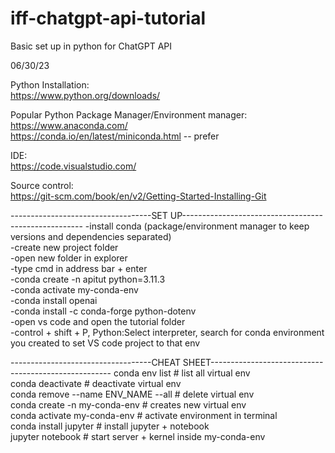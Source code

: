 # iff-chatgpt-api-tutorial
Basic set up in python for ChatGPT API

06/30/23


Python Installation:<br>
https://www.python.org/downloads/

Popular Python Package Manager/Environment manager:<br>
https://www.anaconda.com/<br>
https://conda.io/en/latest/miniconda.html -- prefer

IDE:<br>
https://code.visualstudio.com/

Source control:<br>
https://git-scm.com/book/en/v2/Getting-Started-Installing-Git<br>


-----------------------------------SET UP-----------------------------------------------------
-install conda (package/environment manager to keep versions and dependencies separated) <br>
-create new project folder<br>
-open new folder in explorer<br>
-type cmd in address bar + enter<br>
-conda create -n apitut python=3.11.3 <br>
-conda activate my-conda-env   <br>
-conda install openai <br>
-conda install -c conda-forge python-dotenv<br>
-open vs code and open the tutorial folder<br>
-control + shift + P, Python:Select interpreter, search for conda environment you created to set VS code project to that env<br>

 



-----------------------------------CHEAT SHEET-----------------------------------------------------
conda env list			                    # list all virtual env<br>
conda deactivate		                   # deactivate virtual env<br>
conda remove --name ENV_NAME --all   # delete virtual env<br>
conda create -n my-conda-env         # creates new virtual env<br>
conda activate my-conda-env          # activate environment in terminal<br>
conda install jupyter                # install jupyter + notebook<br>
jupyter notebook                     # start server + kernel inside my-conda-env<br>





